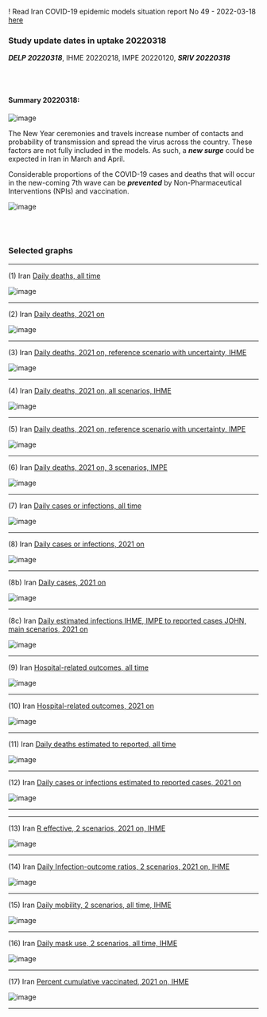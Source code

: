 ! Read Iran COVID-19 epidemic models situation report No 49 - 2022-03-18 [here](https://github.com/pourmalek/covir2/blob/main/situation%20reports/49%20Iran%20COVID-19%20epidemic%20models%20situation%20report%20No%2049%20–%202022-03-18.pdf)

### Study update dates in uptake 20220318

**_DELP 20220318_**, IHME 20220218, IMPE 20220120, **_SRIV 20220318_**


<br/><br/> 

#### Summary 20220318:

![image](https://user-images.githubusercontent.com/30849720/158102963-a67a90a2-2441-4675-8c99-ae154aac643b.png)

The New Year ceremonies and travels increase number of contacts and probability of transmission and spread the virus across the country. These factors are not fully included in the models. As such, a **_new surge_** could be expected in Iran in March and April. 

Considerable proportions of the COVID-19 cases and deaths that will occur in the new-coming 7th wave can be **_prevented_** by Non-Pharmaceutical Interventions (NPIs) and vaccination.  

![image](https://user-images.githubusercontent.com/30849720/159129522-052222f1-b67b-4bd3-a9b6-56097e4bccb6.png)


<br/><br/> 


### Selected graphs

****

(1) Iran [Daily deaths, all time](https://github.com/pourmalek/covir2/blob/main/20220318/output/merge/graph%2011%20COVID-19%20daily%20deaths%2C%20Iran%2C%20reference%20scenarios%2C%20all%20time.pdf)

![image](https://user-images.githubusercontent.com/30849720/159128538-f4f42ee0-ce36-421f-bdb6-8032222a263e.png)

****

(2) Iran [Daily deaths, 2021 on](https://github.com/pourmalek/covir2/blob/main/20220318/output/merge/graph%2012%20COVID-19%20daily%20deaths%2C%20Iran%2C%20reference%20scenarios.pdf)

![image](https://user-images.githubusercontent.com/30849720/159128563-256ee60f-1b3a-4ba9-8892-04d0ed8305b2.png)
 
****

(3) Iran [Daily deaths, 2021 on, reference scenario with uncertainty, IHME](https://github.com/pourmalek/covir2/blob/main/20220318/output/merge/graph%2014%20COVID-19%20daily%20deaths%2C%20Iran%2C%20reference%20scenario%20with%20uncertainty%2C%20IHME.pdf)

 ![image](https://user-images.githubusercontent.com/30849720/159128582-70de64d8-56ea-44eb-bb4b-6289b28b6fdc.png)

****

(4) Iran [Daily deaths, 2021 on, all scenarios, IHME](https://github.com/pourmalek/covir2/blob/main/20220318/output/merge/graph%2015%20COVID-19%20daily%20deaths%2C%20Iran%2C%20all%20scenarios%2C%20IHME.pdf)

 ![image](https://user-images.githubusercontent.com/30849720/159128604-4ef3d6c9-73c2-43e7-90ae-2f84c921d55a.png)

****

(5) Iran [Daily deaths, 2021 on, reference scenario with uncertainty, IMPE](https://github.com/pourmalek/covir2/blob/main/20220318/output/merge/graph%2016%20COVID-19%20daily%20deaths%2C%20Iran%2C%20reference%20scenario%20with%20uncertainty%2C%20IMPE.pdf)

 ![image](https://user-images.githubusercontent.com/30849720/159128622-bccf3362-d6e7-465f-ba42-9011c3e007dd.png)

****

(6) Iran [Daily deaths, 2021 on, 3 scenarios, IMPE](https://github.com/pourmalek/covir2/blob/main/20220318/output/merge/graph%2017%20COVID-19%20daily%20deaths%2C%20Iran%2C%203%20scenarios%2C%20IMPE.pdf)

 ![image](https://user-images.githubusercontent.com/30849720/159128641-c70e573c-f473-4d67-9f56-376c102470bc.png)

****

(7) Iran [Daily cases or infections, all time](https://github.com/pourmalek/covir2/blob/main/20220318/output/merge/graph%2021%20COVID-19%20daily%20cases%2C%20Iran%2C%20reference%20scenarios%2C%20all%20time.pdf)

![image](https://user-images.githubusercontent.com/30849720/159128676-ccb318ce-1d92-4122-95dd-10b0d705bf78.png)
 
****

(8) Iran [Daily cases or infections, 2021 on](https://github.com/pourmalek/covir2/blob/main/20220318/output/merge/graph%2022%20COVID-19%20daily%20cases%2C%20Iran%2C%20reference%20scenarios.pdf)

![image](https://user-images.githubusercontent.com/30849720/159128708-39950b40-9fe4-43b0-9dc5-821ae3950b5e.png)
 
****

(8b) Iran [Daily cases, 2021 on](https://github.com/pourmalek/covir2/blob/main/20220318/output/merge/graph%2022b%20COVID-19%20daily%20cases%2C%20Iran%2C%20reference%20scenarios.pdf)

![image](https://user-images.githubusercontent.com/30849720/159128740-fa840a1f-e111-4a9b-ab68-48f54e00e2e2.png)
 
****

(8c) Iran [Daily estimated infections IHME, IMPE to reported cases JOHN, main scenarios, 2021 on](https://github.com/pourmalek/covir2/blob/main/20220318/output/merge/graph%2029%20C19%20daily%20estimated%20infections%20to%20reported%20cases%2C%20Iran%2C%20reference%20scenarios%202021.pdf)

![image](https://user-images.githubusercontent.com/30849720/159128773-b0c97cc2-f7c6-4d8f-9940-7e3c3d07328d.png)
 
****

(9) Iran [Hospital-related outcomes, all time](https://github.com/pourmalek/covir2/blob/main/20220318/output/merge/graph%2071a%20COVID-19%20hospital-related%20outcomes%2C%20all%20time.pdf)

![image](https://user-images.githubusercontent.com/30849720/159128813-d411fa02-161d-45be-afe8-bf391acffaf7.png)
 
****

(10) Iran [Hospital-related outcomes, 2021 on](https://github.com/pourmalek/covir2/blob/main/20220318/output/merge/graph%2072%20COVID-19%20hospital-related%20outcomes%2C%20wo%20extremes%2C%202021.pdf)

![image](https://user-images.githubusercontent.com/30849720/159128849-53002dd3-4b52-461e-8e09-42cff7693b57.png)
 
****

(11) Iran [Daily deaths estimated to reported, all time](https://github.com/pourmalek/covir2/blob/main/20220318/output/merge/graph%2091%20COVID-19%20daily%20deaths%20estimated%20to%20reported%2C%20Iran%2C%20reference%20scenarios%2C%20all%20time.pdf)

![image](https://user-images.githubusercontent.com/30849720/159128892-6e281648-8cb2-46d0-801f-2a632a66872f.png)
 
****

(12) Iran [Daily cases or infections estimated to reported cases, 2021 on](https://github.com/pourmalek/covir2/blob/main/20220318/output/merge/graph%2094%20COVID-19%20daily%20cases%20estimated%20to%20reported%2C%20Iran%2C%20reference%20scenarios.pdf) 

![image](https://user-images.githubusercontent.com/30849720/159128924-f72f3ea6-3212-4aec-9469-b47e0f68005b.png)
 
****
****

(13) Iran [R effective, 2 scenarios, 2021 on, IHME](https://github.com/pourmalek/covir2/blob/main/20220318/output/merge/graph%20101%20COVID-19%20R%20effective%2C%20Iran%2C%202%20scenarios%2001jun2021%20on.pdf)

 ![image](https://user-images.githubusercontent.com/30849720/159129080-a07c2def-ee3b-4fd9-ad67-0a864ab0f446.png)

****

(14) Iran [Daily Infection-outcome ratios, 2 scenarios, 2021 on, IHME](https://github.com/pourmalek/covir2/blob/main/20220318/output/merge/graph%20102%20COVID-19%20daily%20Infection%20outcomes%20ratios%2C%20Iran%202%20scenarios%2C%20IHME.pdf)

 ![image](https://user-images.githubusercontent.com/30849720/159129103-0c47cc00-4b36-4564-afd0-44ea9008709f.png)

****

(15) Iran [Daily mobility, 2 scenarios, all time, IHME](https://github.com/pourmalek/covir2/blob/main/20220318/output/merge/graph%20103%20COVID-19%20daily%20mobility%2C%20Iran%2C%202%20scenarios%20IHME.pdf)

 ![image](https://user-images.githubusercontent.com/30849720/159129117-d8482596-bb59-420e-8694-001e1cd31a72.png)

****

(16) Iran [Daily mask use, 2 scenarios, all time, IHME](https://github.com/pourmalek/covir2/blob/main/20220318/output/merge/graph%20104%20COVID-19%20daily%20mask_use%2C%20Iran%2C%202%20scenarios%20IHME.pdf)

 ![image](https://user-images.githubusercontent.com/30849720/159129138-33ccb6ac-a9a2-4df2-85e7-73635a5d4237.png)

****

(17) Iran [Percent cumulative vaccinated, 2021 on, IHME](https://github.com/pourmalek/covir2/blob/main/20220318/output/merge/graph%20105%20COVID-19%20cumulative%20vaccinated%20percent%2C%20Iran%20IHME.pdf)

 ![image](https://user-images.githubusercontent.com/30849720/159129166-ee1692d8-8fba-4cfa-8d72-3d5ffea71d8f.png)

****



